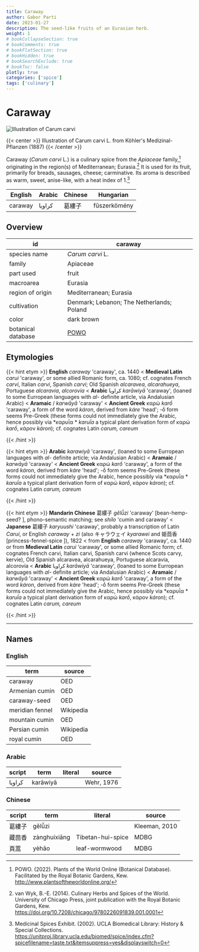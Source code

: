 ```yaml
---
title: Caraway
author: Gabor Parti
date: 2023-01-27
description: The seed-like fruits of an Eurasian herb.
weight: 1
# bookCollapseSection: true
# bookComments: true
# bookFlatSection: true
# bookHidden: true
# bookSearchExclude: true
# bookToc: false
plotly: true
categories: ['spice']
tags: ['culinary']
---
```


# Caraway

![Illustration of Carum carvi](/spice/images/kohler/caraway.png)

{{< center >}}
Illustration of Carum carvi L. from Köhler's Medizinal-Pflanzen (1887)
{{< /center >}}

Caraway (*Carum carvi* L.) is a culinary spice from the *Apiaceae* family,[^powo] originating in the region(s) of Mediterranean; Eurasia.[^van_wyk_culinary_2014] It is used for its fruit, primarily for breads, sausages, cheese; carminative. Its aroma is described as warm, sweet, anise-like, with a heat index of 1.[^ucla_medicinal_2002]

|English|Arabic|Chinese|  Hungarian  |
|-------|------|-------|-------------|
|caraway|كراويا|  葛縷子  |fűszerkömény |

## Overview

|        id        |                      caraway                      |
|------------------|---------------------------------------------------|
|   species name   |                  *Carum carvi* L.                 |
|      family      |                      Apiaceae                     |
|     part used    |                       fruit                       |
|     macroarea    |                      Eurasia                      |
| region of origin |               Mediterranean; Eurasia              |
|    cultivation   |     Denmark; Lebanon; The Netherlands; Poland     |
|       color      |                     dark brown                    |
|botanical database|[POWO](https://powo.science.kew.org/taxon/839677-1)|

## Etymologies

{{< hint etym >}}
**English** *caraway* 'caraway', ca. 1440 < **Medieval Latin** *carui* 'caraway', or some allied Romanic form, ca. 1080; cf. cognates French *carvi*, Italian *carvi*, Spanish *carvi*; Old Spanish *alcaravea*, *alcarahueya*, Portuguese *alcaravia*, *alcorovia* < **Arabic** كراويا *karāwiyā* 'caraway', (loaned to some Eurropean languages with *al-* definite article, via Andalusian Arabic) < **Aramaic** / *karwāyā* 'caraway' < **Ancient Greek** καρώ *karṓ* 'caraway', a form of the word *káron*, derived from *káre* 'head'; -ṓ form seems Pre-Greek (these forms could not immediately give the Arabic, hence possibly via *καρυΐα * *karuḯa* a typical plant derivation form of καρώ *karṓ*, κάρον *káron*); cf. cognates Latin *carum, careum*



{{< /hint >}}

{{< hint etym >}}
**Arabic** *karawiyā* 'caraway', (loaned to some Eurropean languages with *al-* definite article; via Andalusian Arabic) < **Aramaic** / *karwāyā* 'caraway' < **Ancient Greek** καρώ *karṓ* 'caraway', a form of the word *káron*, derived from *káre* 'head'; -ṓ form seems Pre-Greek (these forms could not immediately give the Arabic, hence possibly via *καρυΐα * *karuḯa* a typical plant derivation form of καρώ *karṓ*, κάρον *káron*); cf. cognates Latin *carum, careum*



{{< /hint >}}

{{< hint etym >}}
**Mandarin Chinese** 葛縷子 *gě​lǚ​zi* 'caraway' [bean-hemp-seed? ], phono-semantic matching; see *shilo* 'cumin and caraway' < **Japanese** 葛縷子 *karyuushi* 'caraway', probably a transcription of Latin *Carui*, or English *caraway* + *zi* (also キャラウェイ *kyarawei* and 姫茴香 [princess-fennel-spice ]), 1822 < from **English** *caraway* 'caraway', ca. 1440 or from **Medieval Latin** *carui* 'caraway', or some allied Romanic form; cf. cognates French carvi, Italian carvi, Spanish carvi (whence Scots carvy, kervie), Old Spanish alcaravea, alcarahueya, Portuguese alcaravia, alcorovia < **Arabic** كراويا *karāwiyā* 'caraway', (loaned to some Eurropean languages with *al-* definite article; via Andalusian Arabic) < **Aramaic** / *karwāyā* 'caraway' < **Ancient Greek** καρώ *karṓ* 'caraway', a form of the word *káron*, derived from *káre* 'head'; -ṓ form seems Pre-Greek (these forms could not immediately give the Arabic, hence possibly via *καρυΐα * *karuḯa* a typical plant derivation form of καρώ *karṓ*, κάρον *káron*); cf. cognates Latin *carum, careum*



{{< /hint >}}

***

## Names

### English

|      term     |  source |
|---------------|---------|
|    caraway    |   OED   |
| Armenian cumin|   OED   |
|  caraway-seed |   OED   |
|meridian fennel|Wikipedia|
| mountain cumin|   OED   |
| Persian cumin |Wikipedia|
|  royal cumin  |   OED   |

### Arabic

|script|  term  |literal|  source  |
|------|--------|-------|----------|
|كراويا|karāwiyā|       |Wehr, 1976|

### Chinese

|script|    term    |     literal     |    source   |
|------|------------|-----------------|-------------|
|  葛縷子 |   gělǚzi   |                 |Kleeman, 2010|
|  藏茴香 |zànghuíxiāng|Tibetan-hui-spice|     MDBG    |
|  頁蒿  |    yèhāo   |  leaf-wormwood  |     MDBG    |

[^powo]: POWO. (2022). Plants of the World Online (Botanical Database). Facilitated by the Royal Botanic Gardens, Kew. http://www.plantsoftheworldonline.org/
[^van_wyk_culinary_2014]: van Wyk, B.-E. (2014). Culinary Herbs and Spices of the World. University of Chicago Press, joint publication with the Royal Botanic Gardens, Kew. https://doi.org/10.7208/chicago/9780226091839.001.0001
[^ucla_medicinal_2002]: Medicinal Spices Exhibit. (2002). UCLA Biomedical Library: History & Special Collections. https://unitproj.library.ucla.edu/biomed/spice/index.cfm?spicefilename=taste.txt&itemsuppress=yes&displayswitch=0

